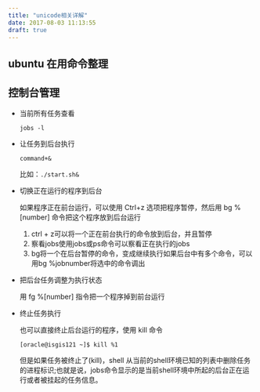 ```yaml
---
title: "unicode相关详解"
date: 2017-08-03 11:13:55
draft: true
---
```


ubuntu 在用命令整理
-------------------------

## 控制台管理
* 当前所有任务查看

  ``` jobs -l ```

* 让任务到后台执行

  ```command+&```
 
  比如：```./start.sh& ```

* 切换正在运行的程序到后台

  如果程序正在前台运行，可以使用 Ctrl+z 选项把程序暂停，然后用 bg %[number] 命令把这个程序放到后台运行
 
  1. ctrl + z可以将一个正在前台执行的命令放到后台，并且暂停
  2. 察看jobs使用jobs或ps命令可以察看正在执行的jobs
  3. bg将一个在后台暂停的命令，变成继续执行如果后台中有多个命令，可以用bg %jobnumber将选中的命令调出

* 把后台任务调整为执行状态

  用 fg %[number] 指令把一个程序掉到前台运行

* 终止任务执行

  也可以直接终止后台运行的程序，使用 kill 命令

  ``` [oracle@isgis121 ~]$ kill %1 ```

  但是如果任务被终止了(kill)，shell 从当前的shell环境已知的列表中删除任务的进程标识;也就是说，jobs命令显示的是当前shell环境中所起的后台正在运行或者被挂起的任务信息。

